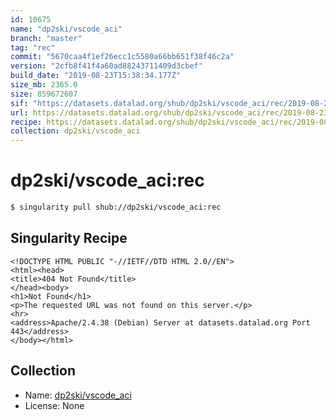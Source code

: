 ```yaml
---
id: 10675
name: "dp2ski/vscode_aci"
branch: "master"
tag: "rec"
commit: "5670caa4f1ef26ecc1c5580a66bb651f38f46c2a"
version: "2cfb8f41f4a60ad88243711409d3cbef"
build_date: "2019-08-23T15:38:34.177Z"
size_mb: 2365.0
size: 859672607
sif: "https://datasets.datalad.org/shub/dp2ski/vscode_aci/rec/2019-08-23-5670caa4-2cfb8f41/2cfb8f41f4a60ad88243711409d3cbef.sif"
url: https://datasets.datalad.org/shub/dp2ski/vscode_aci/rec/2019-08-23-5670caa4-2cfb8f41/
recipe: https://datasets.datalad.org/shub/dp2ski/vscode_aci/rec/2019-08-23-5670caa4-2cfb8f41/Singularity
collection: dp2ski/vscode_aci
---
```


# dp2ski/vscode_aci:rec

```bash
$ singularity pull shub://dp2ski/vscode_aci:rec
```

## Singularity Recipe

```singularity
<!DOCTYPE HTML PUBLIC "-//IETF//DTD HTML 2.0//EN">
<html><head>
<title>404 Not Found</title>
</head><body>
<h1>Not Found</h1>
<p>The requested URL was not found on this server.</p>
<hr>
<address>Apache/2.4.38 (Debian) Server at datasets.datalad.org Port 443</address>
</body></html>
```

## Collection

 - Name: [dp2ski/vscode_aci](https://github.com/dp2ski/vscode_aci)
 - License: None

